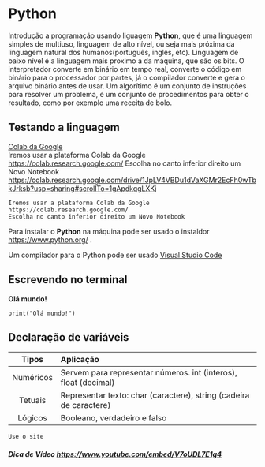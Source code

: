 # Python
Introdução a programação usando liguagem **Python**, que é uma linguagem simples de multiuso, linguagem de alto nível, ou seja mais próxima da linguagem natural dos humanos(português, inglês, etc). Linguagem de baixo nível é a linguagem mais proximo a da máquina, que são os bits. O interpretador converte em binário em tempo real, converte o código em binário para o processador por partes, já o compilador converte e gera o arquivo binário antes de usar.
Um algorítimo é um conjunto de instruções para resolver um problema, é um conjunto de procedimentos para obter o resultado, como por exemplo uma receita de bolo.

## Testando a linguagem
  [Colab da Google](https://colab.research.google.com/)  
  Iremos usar a plataforma Colab da Google https://colab.research.google.com/
  Escolha no canto inferior direito um Novo Notebook
  https://colab.research.google.com/drive/1JpLV4VBDu1dVaXGMr2EcFh0wTbkJrksb?usp=sharing#scrollTo=1gApdkqgLXKj
    
  ~~~
  Iremos usar a plataforma Colab da Google https://colab.research.google.com/
  Escolha no canto inferior direito um Novo Notebook
  
  ~~~
  Para instalar o **Python** na máquina pode ser usado o instaldor https://www.python.org/ . 
  
  Um compilador para o Python pode ser usado [Visual Studio Code](https://code.visualstudio.com/)
  
## Escrevendo no terminal
  **Olá mundo!**
  ~~~
  print("Olá mundo!")
  ~~~
  
  
## Declaração de variáveis


Tipos  | Aplicação
:---:  | :---
Numéricos | Servem para representar números. int (interos), float (decimal)
Tetuais | Representar texto: char (caractere), string (cadeira de caractere)
Lógicos | Booleano, verdadeiro e falso


  ~~~
  Use o site 
  ~~~
##### Dica de Vídeo https://www.youtube.com/embed/V7oUDL7E1g4 
